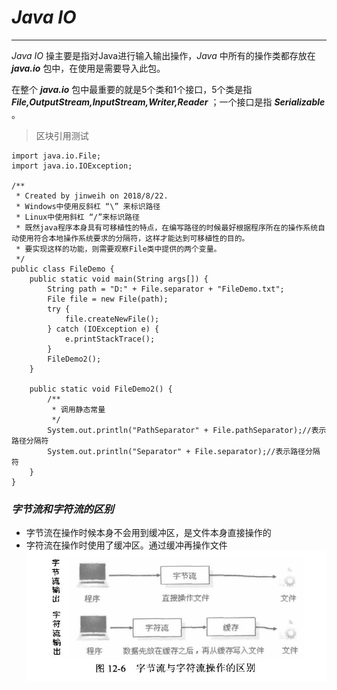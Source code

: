 # *Java IO* #
***

*Java IO* 操主要是指对Java进行输入输出操作，*Java* 中所有的操作类都存放在 ***java.io*** 包中，在使用是需要导入此包。

在整个 ***java.io*** 包中最重要的就是5个类和1个接口，5个类是指 ***File,OutputStream,InputStream,Writer,Reader*** ；一个接口是指 ***Serializable*** 。
   
   
>区块引用测试   

	import java.io.File;
	import java.io.IOException;
	
	/**
	 * Created by jinweih on 2018/8/22.
	 * Windows中使用反斜杠 “\” 来标识路径
	 * Linux中使用斜杠 “/”来标识路径
	 * 既然java程序本身具有可移植性的特点，在编写路径的时候最好根据程序所在的操作系统自动使用符合本地操作系统要求的分隔符，这样才能达到可移植性的目的。
	 * 要实现这样的功能，则需要观察File类中提供的两个变量。
	 */
	public class FileDemo {
	    public static void main(String args[]) {
	        String path = "D:" + File.separator + "FileDemo.txt";
	        File file = new File(path);
	        try {
	            file.createNewFile();
	        } catch (IOException e) {
	            e.printStackTrace();
	        }
	        FileDemo2();
	    }
	
	    public static void FileDemo2() {
	        /**
	         * 调用静态常量
	         */
	        System.out.println("PathSeparator" + File.pathSeparator);//表示路径分隔符
	        System.out.println("Separator" + File.separator);//表示路径分隔符
	    }
	}
   
### *字节流和字符流的区别*
* 字节流在操作时候本身不会用到缓冲区，是文件本身直接操作的
* 字符流在操作时使用了缓冲区。通过缓冲再操作文件
![字节流与字符流的区别](image/1.JPG)